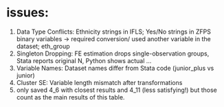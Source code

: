 # issues:
1. Data Type Conflicts: Ethnicity strings in IFLS; Yes/No strings in ZFPS binary variables → required conversion/ used another variable in the dataset; eth_group 
2. Singleton Dropping: FE estimation drops single-observation groups, Stata reports original N, Python shows actual ...
3. Variable Names: Dataset names differ from Stata code (junior_plus vs junior)
5. Cluster SE: Variable length mismatch after transformations
6. only saved 4_6 with closest results and 4_11 (less satisfying!) but those count as the main results of this table.